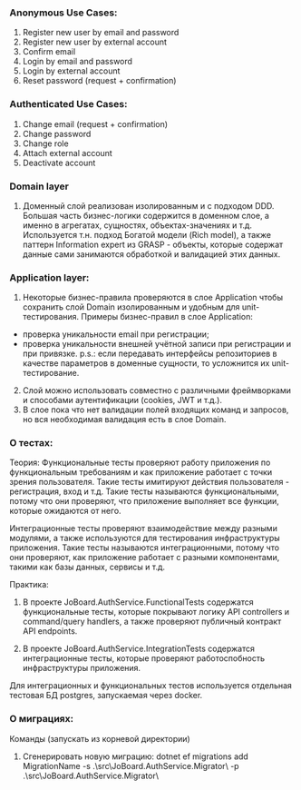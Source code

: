 ### Anonymous Use Cases:
1) Register new user by email and password
2) Register new user by external account
3) Confirm email
4) Login by email and password
5) Login by external account
6) Reset password (request + confirmation)

### Authenticated Use Cases:
1) Change email (request + confirmation)
2) Change password
3) Change role
4) Attach external account
5) Deactivate account

### Domain layer
1) Доменный слой реализован изолированным и с подходом DDD. Большая часть бизнес-логики содержится в доменном слое, 
а именно в агрегатах, сущностях, объектах-значениях и т.д. Используется т.н. подход Богатой модели (Rich model), 
а также паттерн Information expert из GRASP - объекты, которые содержат данные сами занимаются обработкой и валидацией этих данных.

### Application layer:
1) Некоторые бизнес-правила проверяются в слое Application чтобы сохранить слой Domain изолированным и удобным для unit-тестирования.
Примеры бизнес-правил в слое Application:
- проверка уникальности email при регистрации;
- проверка уникальности внешней учётной записи при регистрации и при привязке.
p.s.: если передавать интерфейсы репозиториев в качестве параметров в доменные сущности, то усложнится их unit-тестирование.
2) Слой можно использовать совместно с различными фреймворками и способами аутентификации (cookies, JWT и т.д.).
3) В слое пока что нет валидации полей входящих команд и запросов, но вся необходимая валидация есть в слое Domain.


### О тестах:
Теория:
Функциональные тесты проверяют работу приложения по функциональным требованиям и как приложение работает с точки зрения пользователя.
Такие тесты имитируют действия пользователя - регистрация, вход и т.д.
Такие тесты называются функциональными, потому что они проверяют, что приложение выполняет все функции, которые ожидаются от него.

Интеграционные тесты проверяют взаимодействие между разными модулями, а также используются для тестирования инфраструктуры приложения. 
Такие тесты называются интеграционными, потому что они проверяют, как приложение работает с разными компонентами, такими как базы данных, сервисы и т.д.

Практика:
1) В проекте JoBoard.AuthService.FunctionalTests содержатся функциональные тесты, которые покрывают логику API controllers и command/query handlers, 
а также проверяют публичный контракт API endpoints.

2) В проекте JoBoard.AuthService.IntegrationTests содержатся интеграционные тесты, которые проверяют работоспобность инфраструктуры приложения.

Для интеграционных и функциональных тестов используется отдельная тестовая БД postgres, запускаемая через docker.

### О миграциях:

Команды (запускать из корневой директории)
1) Сгенерировать новую миграцию:
dotnet ef migrations add MigrationName -s .\src\JoBoard.AuthService.Migrator\ -p .\src\JoBoard.AuthService.Migrator\

